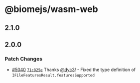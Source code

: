 # @biomejs/wasm-web

## 2.1.0

## 2.0.0

### Patch Changes

- [#5040](https://github.com/biomejs/biome/pull/5040) [`71c825e`](https://github.com/biomejs/biome/commit/71c825e65e58fc1937b55b4f26edafdd183a50f3) Thanks [@dyc3](https://github.com/dyc3)! - Fixed the type definition of `IFileFeaturesResult.featuresSupported`
